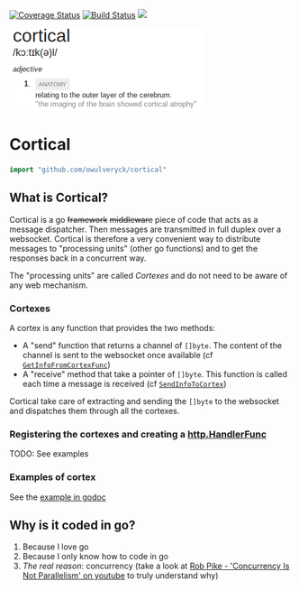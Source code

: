 [![Coverage Status](https://coveralls.io/repos/github/owulveryck/cortical/badge.svg?branch=master)](https://coveralls.io/github/owulveryck/cortical?branch=master)
[![Build Status](https://travis-ci.org/owulveryck/cortical.svg?branch=master)](https://travis-ci.org/owulveryck/cortical)
[![](https://godoc.org/github.com/owulveryck/cortical?status.svg)](http://godoc.org/github.com/owulveryck/cortical)

![Picture](https://github.com/owulveryck/cortical/raw/master/doc/cortical.png)

# Cortical

```go
import "github.com/owulveryck/cortical"
```

## What is Cortical?

Cortical is a go ~~framework~~ ~~middleware~~ piece of code that acts as a message dispatcher. Then messages are transmitted in full duplex over a websocket.
Cortical is therefore a very convenient way to distribute messages to "processing units" (other go functions) and to get the responses back in a concurrent way.

The "processing units" are called _Cortexes_ and do not need to be aware of any web mechanism.

### Cortexes

A cortex is any function that provides the two methods:

* A "send" function that returns a channel of `[]byte`. The content of the channel is sent to the websocket once available (cf [`GetInfoFromCortexFunc`](https://godoc.org/github.com/owulveryck/cortical#GetInfoFromCortexFunc))
* A "receive" method that take a pointer of `[]byte`. This function is called each time a message is received (cf [`SendInfoToCortex`](https://godoc.org/github.com/owulveryck/cortical#SendInfoToCortex))

Cortical take care of extracting and sending the `[]byte` to the websocket and dispatches them through all the cortexes.

### Registering the cortexes and creating a [http.HandlerFunc](https://golang.org/pkg/net/http/#HandlerFunc)

TODO: See examples

### Examples of cortex

See the [example in godoc](https://godoc.org/github.com/owulveryck/cortical#example-package)

## Why is it coded in go?

1. Because I love go
2. Because I only know how to code in go
3. *The real reason*: concurrency (take a look at [Rob Pike - 'Concurrency Is Not Parallelism' on youtube](https://www.youtube.com/watch?v=cN_DpYBzKso&t=680s) to truly understand why)


